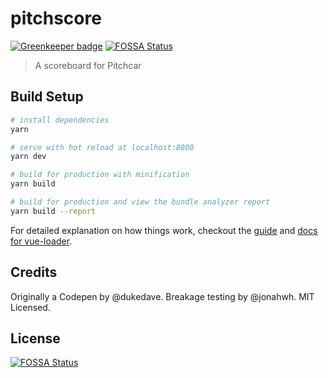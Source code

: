 # pitchscore

[![Greenkeeper badge](https://badges.greenkeeper.io/jbhannah/pitchscore.svg)](https://greenkeeper.io/)
[![FOSSA Status](https://app.fossa.io/api/projects/git%2Bgithub.com%2Fjbhannah%2Fpitchscore.svg?type=shield)](https://app.fossa.io/projects/git%2Bgithub.com%2Fjbhannah%2Fpitchscore?ref=badge_shield)

> A scoreboard for Pitchcar

## Build Setup

``` bash
# install dependencies
yarn

# serve with hot reload at localhost:8080
yarn dev

# build for production with minification
yarn build

# build for production and view the bundle analyzer report
yarn build --report
```

For detailed explanation on how things work, checkout the [guide](http://vuejs-templates.github.io/webpack/) and [docs for vue-loader](http://vuejs.github.io/vue-loader).

## Credits

Originally a Codepen by @dukedave. Breakage testing by @jonahwh. MIT Licensed.


## License
[![FOSSA Status](https://app.fossa.io/api/projects/git%2Bgithub.com%2Fjbhannah%2Fpitchscore.svg?type=large)](https://app.fossa.io/projects/git%2Bgithub.com%2Fjbhannah%2Fpitchscore?ref=badge_large)